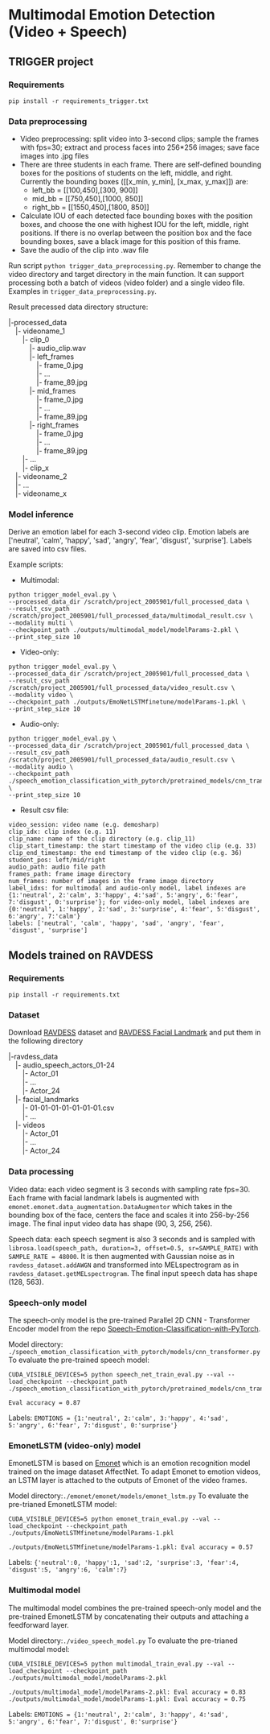 # Multimodal Emotion Detection (Video + Speech)

## TRIGGER project 

### Requirements
```
pip install -r requirements_trigger.txt
```

### Data preprocessing
- Video preprocessing: split video into 3-second clips; sample the frames with fps=30; extract and process faces into 256*256 images; save face images into .jpg files
- There are three students in each frame. There are self-defined bounding boxes for the positions of students on the left, middle, and right. Currently the bounding boxes ([[x_min, y_min], [x_max, y_max]]) are:
	- left_bb = [[100,450],[300, 900]]
	- mid_bb = [[750,450],[1000, 850]]
	- right_bb = [[1550,450],[1800, 850]]
- Calculate IOU of each detected face bounding boxes with the position boxes, and choose the one with highest IOU for the left, middle, right positions. If there is no overlap between the position box and the face bounding boxes, save a black image for this position of this frame.
- Save the audio of the clip into .wav file

Run script `python trigger_data_preprocessing.py`. Remember to change the video directory and target directory in the main function. It can support processing both a batch of videos (video folder) and a single video file. Examples in `trigger_data_preprocessing.py`. <br>

Result precessed data directory structure:<br>

|-processed_data<br>
&emsp;|- videoname_1<br>
&emsp;&emsp;|- clip_0<br>
&emsp;&emsp;&emsp;|- audio_clip.wav<br>
&emsp;&emsp;&emsp;|- left_frames<br>
&emsp;&emsp;&emsp;&emsp;|- frame_0.jpg<br>
&emsp;&emsp;&emsp;&emsp;|- ...<br>
&emsp;&emsp;&emsp;&emsp;|- frame_89.jpg<br>
&emsp;&emsp;&emsp;|- mid_frames<br>
&emsp;&emsp;&emsp;&emsp;|- frame_0.jpg<br>
&emsp;&emsp;&emsp;&emsp;|- ...<br>
&emsp;&emsp;&emsp;&emsp;|- frame_89.jpg<br>
&emsp;&emsp;&emsp;|- right_frames<br>
&emsp;&emsp;&emsp;&emsp;|- frame_0.jpg<br>
&emsp;&emsp;&emsp;&emsp;|- ...<br>
&emsp;&emsp;&emsp;&emsp;|- frame_89.jpg<br>
&emsp;&emsp;|- ...<br>
&emsp;&emsp;|- clip_x<br>
&emsp;|- videoname_2<br>
&emsp;|- ...<br>
&emsp;|- videoname_x<br>

### Model inference 

Derive an emotion label for each 3-second video clip. Emotion labels are ['neutral', 'calm', 'happy', 'sad', 'angry', 'fear', 'disgust', 'surprise']. Labels are saved into csv files. <br>

Example scripts:
- Multimodal:
```
python trigger_model_eval.py \
--processed_data_dir /scratch/project_2005901/full_processed_data \
--result_csv_path /scratch/project_2005901/full_processed_data/multimodal_result.csv \
--modality multi \
--checkpoint_path ./outputs/multimodal_model/modelParams-2.pkl \
--print_step_size 10
```

- Video-only:
```
python trigger_model_eval.py \
--processed_data_dir /scratch/project_2005901/full_processed_data \
--result_csv_path /scratch/project_2005901/full_processed_data/video_result.csv \
--modality video \
--checkpoint_path ./outputs/EmoNetLSTMfinetune/modelParams-1.pkl \
--print_step_size 10
```

- Audio-only:
```
python trigger_model_eval.py \
--processed_data_dir /scratch/project_2005901/full_processed_data \
--result_csv_path /scratch/project_2005901/full_processed_data/audio_result.csv \
--modality audio \
--checkpoint_path ./speech_emotion_classification_with_pytorch/pretrained_models/cnn_transf_parallel_model.pt \
--print_step_size 10
```

- Result csv file:
```
video_session: video name (e.g. demosharp)
clip_idx: clip index (e.g. 11)
clip_name: name of the clip directory (e.g. clip_11)
clip_start_timestamp: the start timestamp of the video clip (e.g. 33)
clip_end_timestamp: the end timestamp of the video clip (e.g. 36)
student_pos: left/mid/right
audio_path: audio file path
frames_path: frame image directory
num_frames: number of images in the frame image directory
label_idxs: for multimodal and audio-only model, label indexes are {1:'neutral', 2:'calm', 3:'happy', 4:'sad', 5:'angry', 6:'fear', 7:'disgust', 0:'surprise'}; for video-only model, label indexes are {0:'neutral', 1:'happy', 2:'sad', 3:'surprise', 4:'fear', 5:'disgust', 6:'angry', 7:'calm'}
labels: ['neutral', 'calm', 'happy', 'sad', 'angry', 'fear', 'disgust', 'surprise']
```

## Models trained on RAVDESS

### Requirements
```
pip install -r requirements.txt
```

### Dataset
Download [RAVDESS](https://zenodo.org/record/1188976#.YmyVnZPMK3I) dataset and [RAVDESS Facial Landmark](https://zenodo.org/record/3255102#.YmyYOJPMK3I) and put them in the following directory

|-ravdess_data<br>
&emsp;|- audio_speech_actors_01-24<br>
&emsp;&emsp;|- Actor_01<br>
&emsp;&emsp;|- ...<br>
&emsp;&emsp;|- Actor_24<br>
&emsp;|- facial_landmarks<br>
&emsp;&emsp;|- 01-01-01-01-01-01-01.csv<br>
&emsp;&emsp;|- ...<br>
&emsp;|- videos<br>
&emsp;&emsp;|- Actor_01<br>
&emsp;&emsp;|- ...<br>
&emsp;&emsp;|- Actor_24<br>

### Data processing
Video data: each video segment is 3 seconds with sampling rate fps=30. Each frame with facial landmark labels is augmented with `emonet.emonet.data_augmentation.DataAugmentor` which takes in the bounding box of the face, centers the face and scales it into 256-by-256 image. The final input video data has shape (90, 3, 256, 256). <br>

Speech data: each speech segment is also 3 seconds and is sampled with `librosa.load(speech_path, duration=3, offset=0.5, sr=SAMPLE_RATE)` with `SAMPLE_RATE = 48000`. It is then augmented with Gaussian noise as in `ravdess_dataset.addAWGN` and transformed into MELspectrogram as in `ravdess_dataset.getMELspectrogram`. The final input speech data has shape (128, 563). <br>

### Speech-only model
The speech-only model is the pre-trained Parallel 2D CNN - Transformer Encoder model from the repo [Speech-Emotion-Classification-with-PyTorch](https://github.com/Data-Science-kosta/Speech-Emotion-Classification-with-PyTorch.git).<br>

Model directory: `./speech_emotion_classification_with_pytorch/models/cnn_transformer.py`
To evaluate the pre-trained speech model:
```
CUDA_VISIBLE_DEVICES=5 python speech_net_train_eval.py --val --load_checkpoint --checkpoint_path ./speech_emotion_classification_with_pytorch/pretrained_models/cnn_transf_parallel_model.pt
```
```
Eval accuracy = 0.87
```
Labels: `EMOTIONS = {1:'neutral', 2:'calm', 3:'happy', 4:'sad', 5:'angry', 6:'fear', 7:'disgust', 0:'surprise'}`

### EmonetLSTM (video-only) model
EmonetLSTM is based on [Emonet](https://github.com/face-analysis/emonet) which is an emotion recognition model trained on the image dataset AffectNet. To adapt Emonet to emotion videos, an LSTM layer is attached to the outputs of Emonet of the video frames.<br>

Model directory:`./emonet/emonet/models/emonet_lstm.py`
To evaluate the pre-trianed EmonetLSTM model:
```
CUDA_VISIBLE_DEVICES=5 python emonet_train_eval.py --val --load_checkpoint --checkpoint_path ./outputs/EmoNetLSTMfinetune/modelParams-1.pkl
```
```
./outputs/EmoNetLSTMfinetune/modelParams-1.pkl: Eval accuracy = 0.57
```
Labels: `{'neutral':0, 'happy':1, 'sad':2, 'surprise':3, 'fear':4, 'disgust':5, 'angry':6, 'calm':7}`

### Multimodal model
The multimodal model combines the pre-trained speech-only model and the pre-trained EmonetLSTM by concatenating their outputs and attaching a feedforward layer. <br>

Model directory:`./video_speech_model.py`
To evaluate the pre-trianed multimodal model:
```
CUDA_VISIBLE_DEVICES=5 python multimodal_train_eval.py --val --load_checkpoint --checkpoint_path ./outputs/multimodal_model/modelParams-2.pkl
```
```
./outputs/multimodal_model/modelParams-2.pkl: Eval accuracy = 0.83
./outputs/multimodal_model/modelParams-1.pkl: Eval accuracy = 0.75
```
Labels: `EMOTIONS = {1:'neutral', 2:'calm', 3:'happy', 4:'sad', 5:'angry', 6:'fear', 7:'disgust', 0:'surprise'}`


